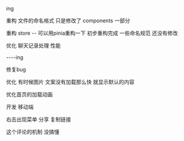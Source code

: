 ing



重构 文件的命名格式 只是修改了 components 一部分

重构 store --   可以用pinia重构一下  初步重构完成 一些命名规范 还没有修改

优化 聊天记录处理 性能

----ing

修复bug


优化 有时候图片 文案没有加载那么快 就显示默认的内容

优化首页的加载动画  


开发  移动端  


右击出现菜单    分享 复制链接


这个评论的机制 没搞懂

